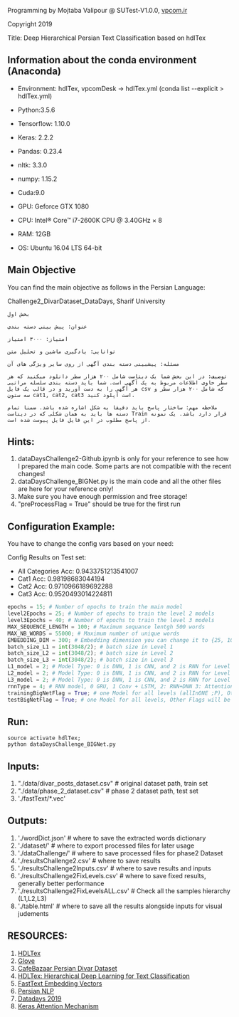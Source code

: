 Programming by Mojtaba Valipour @ SUTest-V1.0.0, [vpcom.ir](http://vpcom.ir/)

Copyright 2019

Title: Deep Hierarchical Persian Text Classification based on hdlTex

## Information about the conda environment (Anaconda)

* Environment: hdlTex, vpcomDesk -> hdlTex.yml (conda list --explicit > hdlTex.yml)

* Python:3.5.6
* Tensorflow: 1.10.0
* Keras: 2.2.2
* Pandas: 0.23.4
* nltk: 3.3.0
* numpy: 1.15.2
* Cuda:9.0

* GPU: Geforce GTX 1080
* CPU: Intel® Core™ i7-2600K CPU @ 3.40GHz × 8 
* RAM: 12GB
* OS: Ubuntu 16.04 LTS 64-bit

## Main Objective

You can find the main objective as follows in the Persian Language:

Challenge2\_DivarDataset\_DataDays, Sharif University
```
بخش اول

عنوان: پیش بینی دسته بندی

امتیاز: ۳۰۰۰ امتیاز

توانایی: یادگیری ماشین و تحلیل متن

مسئله: پیشبینی دسته بندی آگهی از روی سایر ویژگی های آن

توصیف: در این بخش شما یک دیتاست شامل ۲۰۰ هزار سطر دانلود میکنید که هر سطر حاوی اطلاعات مربوط به یک آگهی است. شما باید دسته بندی سلسله مراتبی هر آگهی را به دست آورید و در قالب یک فایل csv که شامل ۲۰۰ هزار سطر و سه ستون cat1, cat2, cat3 است آپلود کنید.

ملاحظه مهم: ساختار پاسخ باید دقیقا به شکل اشاره شده باشد. ضمنا تمام دسته ها باید به همان شکلی که در دیتاست Train قرار دارد باشد. یک نمونه از پاسخ مطلوب در این فایل فایل پیوست شده است. 
```

## Hints: 
1. dataDaysChallenge2-Github.ipynb is only for your reference to see how I prepared the main code. Some parts are not compatible with the recent changes!
2. dataDaysChallenge_BIGNet.py is the main code and all the other files are here for your reference only!
3. Make sure you have enough permission and free storage!
4. "preProcessFlag = True" should be true for the first run

## Configuration Example:

You have to change the config vars based on your need:

Config Results on Test set: 
* All Categories Acc:  0.9433751213541007
* Cat1 Acc:  0.98198683044194  
* Cat2 Acc:  0.9710966189692288  
* Cat3 Acc:  0.9520493014224811

```python
epochs = 15; # Number of epochs to train the main model
level2Epochs = 25; # Number of epochs to train the level 2 models
level3Epochs = 40; # Number of epochs to train the level 3 models
MAX_SEQUENCE_LENGTH = 100; # Maximum sequance lentgh 500 words
MAX_NB_WORDS = 55000; # Maximum number of unique words
EMBEDDING_DIM = 300; # Embedding dimension you can change it to {25, 100, 150, and 300} but need the fasttext version in your directory
batch_size_L1 = int(3048/2); # batch size in Level 1
batch_size_L2 = int(3048/2); # batch size in Level 2
batch_size_L3 = int(3048/2); # batch size in Level 3
L1_model = 2; # Model Type: 0 is DNN, 1 is CNN, and 2 is RNN for Level 1
L2_model = 2; # Model Type: 0 is DNN, 1 is CNN, and 2 is RNN for Level 1
L3_model = 2; # Model Type: 0 is DNN, 1 is CNN, and 2 is RNN for Level 1
rnnType = 4; # RNN model, 0 GRU, 1 Conv + LSTM, 2: RNN+DNN 3: Attention, 4: Big
trainingBigNetFlag = True; # one Model for all levels (allInONE ;P), Other Flags will be False automatically
testBigNetFlag = True; # one Model for all levels, Other Flags will be False automatically
```

## Run:
```
source activate hdlTex;
python dataDaysChallenge_BIGNet.py
```

## Inputs:
1. "./data/divar_posts_dataset.csv" # original dataset path, train set
2. "./data/phase_2_dataset.csv" # phase 2 dataset path, test set
3. './fastText/*.vec'

## Outputs:
1. './wordDict.json' # where to save the extracted words dictionary 
2. './dataset/' # where to export processed files for later usage
3. './dataChallenge/' # where to save processed files for phase2 Dataset
4. './resultsChallenge2.csv' # where to save results
5. './resultsChallenge2Inputs.csv' # where to save results and inputs
6. './resultsChallenge2FixLevels.csv' # where to save fixed results, generally better performance
7. './resultsChallenge2FixLevelsALL.csv' # Check all the samples hierarchy (L1,L2,L3)
8. './table.html' # where to save all the results alongside inputs for visual judements

## RESOURCES:
1. [HDLTex](https://github.com/kk7nc/HDLTex)
2. [Glove](https://nlp.stanford.edu/projects/glove/)
3. [CafeBazaar Persian Divar Dataset](https://research.cafebazaar.ir/visage/divar_datasets/)
4. [HDLTex: Hierarchical Deep Learning for Text Classification](https://arxiv.org/abs/1709.08267)
5. [FastText Embedding Vectors](https://fasttext.cc/docs/en/crawl-vectors.html)
6. [Persian NLP](https://github.com/hadifar/PNLP)
7. [Datadays 2019](https://datadays.ir)
8. [Keras Attention Mechanism](https://github.com/philipperemy/keras-attention-mechanism)

